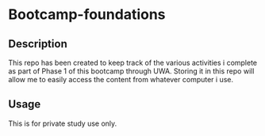 # Bootcamp-foundations

## Description

This repo has been created to keep track of the various activities i complete as part of Phase 1 of this bootcamp through UWA. Storing it in this repo will allow me to easily access the content from whatever computer i use.

## Usage

This is for private study use only.